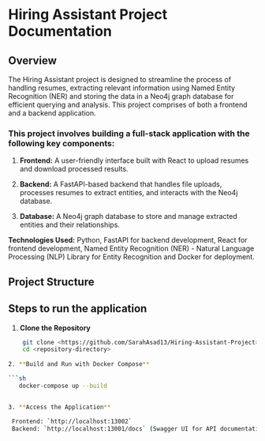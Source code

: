 # Hiring Assistant Project Documentation

## Overview

The Hiring Assistant project is designed to streamline the process of handling resumes, extracting relevant information using Named Entity Recognition (NER) and storing the data in a Neo4j graph database for efficient querying and analysis. This project comprises of both a frontend and a backend application.

### This project involves building a full-stack application with the following key components:

1. **Frontend:** A user-friendly interface built with React to upload resumes and download processed results.

2. **Backend:** A FastAPI-based backend that handles file uploads, processes resumes to extract entities, and interacts with the Neo4j database.

3. **Database:** A Neo4j graph database to store and manage extracted entities and their relationships.

**Technologies Used:** Python, FastAPI for backend development, React for frontend development, Named Entity Recognition (NER) - Natural Language Processing (NLP) Library for Entity Recognition and Docker for deployment.


## Project Structure

## Steps to run the application

1. **Clone the Repository**

  ```sh
      git clone <https://github.com/SarahAsad13/Hiring-Assistant-Project>
      cd <repository-directory>
   
2. **Build and Run with Docker Compose**

 ```sh
     docker-compose up --build


3. **Access the Application**

   Frontend: `http://localhost:13002`
   Backend: `http://localhost:13001/docs` (Swagger UI for API documentation)

